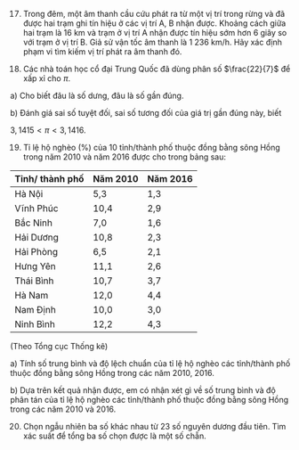 17. Trong đêm, một âm thanh cầu cứu phát ra từ một vị trí trong rừng và đã được hai trạm ghi tín hiệu ở các vị trí A, B nhận được. Khoảng cách giữa hai trạm là 16 km và trạm ở vị trí A nhận được tín hiệu sớm hơn 6 giây so với trạm ở vị trí B. Giả sử vận tốc âm thanh là 1 236 km/h. Hãy xác định phạm vi tìm kiếm vị trí phát ra âm thanh đó.

18. Các nhà toán học cổ đại Trung Quốc đã dùng phân số $\frac{22}{7}$ để xấp xỉ cho $\pi$.

a) Cho biết đâu là số dưng, đâu là số gần đúng.

b) Đánh giá sai số tuyệt đối, sai số tương đối của giá trị gần đúng này, biết

$3,1415 < \pi < 3,1416$.

19. Tỉ lệ hộ nghèo (%) của 10 tỉnh/thành phố thuộc đồng bằng sông Hồng trong năm 2010 và năm 2016 được cho trong bảng sau:

Tỉnh/ thành phố | Năm 2010 | Năm 2016
--- | --- | ---
Hà Nội | 5,3 | 1,3
Vĩnh Phúc | 10,4 | 2,9
Bắc Ninh | 7,0 | 1,6
Hải Dương | 10,8 | 2,3
Hải Phòng | 6,5 | 2,1
Hưng Yên | 11,1 | 2,6
Thái Bình | 10,7 | 3,7
Hà Nam | 12,0 | 4,4
Nam Định | 10,0 | 3,0
Ninh Bình | 12,2 | 4,3

(Theo Tổng cục Thống kê)

a) Tính số trung bình và độ lệch chuẩn của tỉ lệ hộ nghèo các tỉnh/thành phố thuộc đồng bằng sông Hồng trong các năm 2010, 2016.

b) Dựa trên kết quả nhận được, em có nhận xét gì về số trung bình và độ phân tán của tỉ lệ hộ nghèo các tỉnh/thành phố thuộc đồng bằng sông Hồng trong các năm 2010 và 2016.

20. Chọn ngẫu nhiên ba số khác nhau từ 23 số nguyên dương đầu tiên. Tìm xác suất để tổng ba số chọn được là một số chẵn.